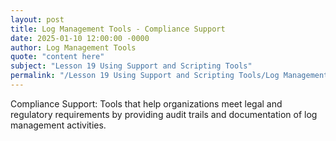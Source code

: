 ```yaml
---
layout: post
title: Log Management Tools - Compliance Support
date: 2025-01-10 12:00:00 -0000
author: Log Management Tools
quote: "content here"
subject: "Lesson 19 Using Support and Scripting Tools"
permalink: "/Lesson 19 Using Support and Scripting Tools/Log Management Tools/Log Management Tools - Compliance Support"
---
```


Compliance Support: Tools that help organizations meet legal and regulatory requirements by providing audit trails and documentation of log management activities.
